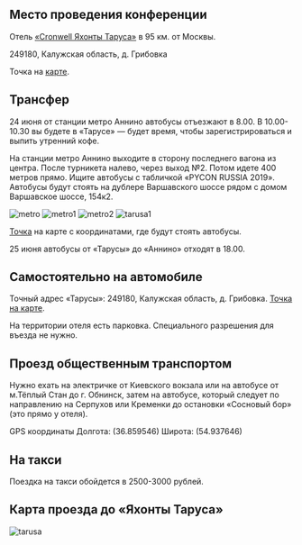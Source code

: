 ## Место проведения конференции
Отель [«Cronwell Яхонты Таруса»](http://tarusa-kurort.ru) в 95 км. от Москвы.

249180, Калужская область, д. Грибовка

Точка на [карте](https://www.google.com/maps/place/Cronwell+Park+%D0%AF%D1%85%D0%BE%D0%BD%D1%82%D1%8B+%D0%A2%D0%B0%D1%80%D1%83%D1%81%D0%B0/@54.9399216,36.8585941,12.42z/data=!4m5!3m4!1s0x0:0xf82fb5b80c1e5e5e!8m2!3d54.9343912!4d36.8358707?hl=ru-RU). 

## Трансфер

24 июня от станции метро Аннино автобусы отъезжают в 8.00. В 10.00-10.30 вы будете в «Тарусе» — будет время, чтобы зарегистрироваться и выпить утренний кофе.

На станции метро Аннино выходите в сторону последнего вагона из центра. После турникета налево, через выход №2. Потом идете 400 метров прямо. Ищите автобусы с табличкой «PYCON RUSSIA 2019». Автобусы будут стоять на дублере Варшавского шоссе рядом с домом Варшавское шоссе, 154к2.

![metro](/2019/img/speakers/2019/222829845_5444553840300734442.jpg)
![metro1](/2019/img/speakers/2019/metro1.jpg)
![metro2](/2019/img/speakers/2019/metro2.jpg)
![tarusa1](/2019/img/speakers/2019/unspecified_1432672.png)

[Точка](https://www.google.ru/maps/place/55%C2%B035'14.4%22N+37%C2%B035'51.1%22E/@55.5857505,37.5984397,16z/data=!4m5!3m4!1s0x0:0x0!8m2!3d55.587341!4d37.597532) на карте с координатами, где будут стоять автобусы.
 
25 июня автобусы от «Тарусы» до «Аннино» отходят в 18.00.

## Самостоятельно на автомобиле
Точный адрес «Тарусы»: 249180, Калужская область, д. Грибовка. [Точка на карте](https://www.google.com/maps/place/Cronwell+Park+Яхонты+Таруса/@54.9399216,36.8585941,12.42z/data=!4m5!3m4!1s0x0:0xf82fb5b80c1e5e5e!8m2!3d54.9343912!4d36.8358707?hl=ru-RU).

На территории отеля есть парковка. Специального разрешения для въезда не нужно.

## Проезд общественным транспортом
Нужно ехать на электричке от Киевского вокзала или на автобусе от м.Тёплый Стан до г. Обнинск, затем на автобусе, который следует по направлению на Серпухов или Кременки до остановки «Сосновый бор» (это прямо у отеля).

GPS координаты Долгота: (36.859546) Широта: (54.937646)

## На такси
Поездка на такси обойдется в 2500-3000 рублей.


## Карта проезда до «Яхонты Таруса»
![tarusa](/2019/img/speakers/2019/Shema-proezda-v-Tarusu.png) 


